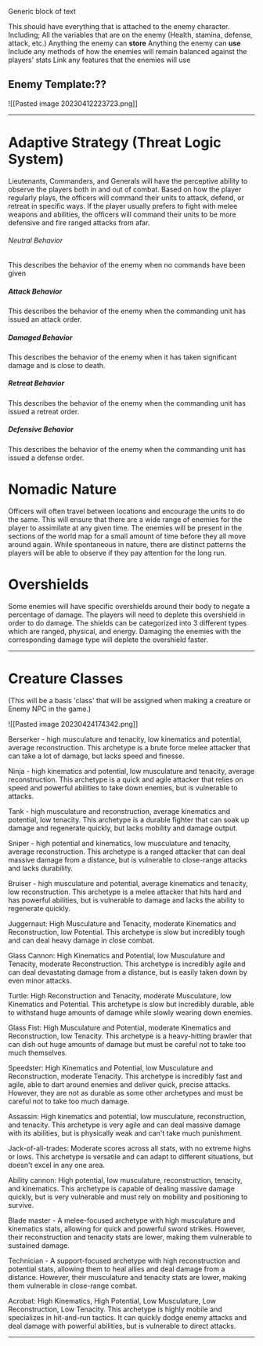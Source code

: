 Generic block of text

This should have everything that is attached to the enemy character. 
Including;
All the variables that are on the enemy (Health, stamina, defense, attack, etc.)
Anything the enemy can **store**
Anything the enemy can **use**
Include any methods of how the enemies will remain balanced against the players' stats
Link any features that the enemies will use

## Enemy Template:??

![[Pasted image 20230412223723.png]]

---
# Adaptive Strategy  (Threat Logic System)


Lieutenants, Commanders, and Generals will have the perceptive ability to observe the players both in and out of combat. Based on how the player regularly plays, the officers will command their units to attack, defend, or retreat in specific ways. If the player usually prefers to fight with melee weapons and abilities, the officers will command their units to be more defensive and fire ranged attacks from afar.

###### Neutral Behavior
This describes the behavior of the enemy when no commands have been given

##### Attack Behavior
This describes the behavior of the enemy when the commanding unit has issued an attack order.

##### Damaged Behavior
This describes the behavior of the enemy when it has taken significant damage and is close to death.

##### Retreat Behavior
This describes the behavior of the enemy when the commanding unit has issued a retreat order.

##### Defensive Behavior
This describes the behavior of the enemy when the commanding unit has issued a defense order.


# Nomadic Nature
Officers will often travel between locations and encourage the units to do the same. This will ensure that there are a wide range of enemies for the player to assimilate at any given time. The enemies will be present in the sections of the world map for a small amount of time before they all move around again. While spontaneous in nature, there are distinct patterns the players will be able to observe if they pay attention for the long run.
# Overshields
Some enemies will have specific overshields around their body to negate a percentage of damage. The players will need to deplete this overshield in order to do damage. The shields can be categorized into 3 different types which are ranged, physical, and energy. Damaging the enemies with the corresponding damage type will deplete the overshield faster. 

---


# Creature Classes 

(This will be a basis 'class' that will be assigned when making a creature or Enemy NPC in the game.)

![[Pasted image 20230424174342.png]]

Berserker - high musculature and tenacity, low kinematics and potential, average reconstruction. This archetype is a brute force melee attacker that can take a lot of damage, but lacks speed and finesse. 

Ninja - high kinematics and potential, low musculature and tenacity, average reconstruction. This archetype is a quick and agile attacker that relies on speed and powerful abilities to take down enemies, but is vulnerable to attacks. 

Tank - high musculature and reconstruction, average kinematics and potential, low tenacity. This archetype is a durable fighter that can soak up damage and regenerate quickly, but lacks mobility and damage output. 

Sniper - high potential and kinematics, low musculature and tenacity, average reconstruction. This archetype is a ranged attacker that can deal massive damage from a distance, but is vulnerable to close-range attacks and lacks durability. 

Bruiser - high musculature and potential, average kinematics and tenacity, low reconstruction. This archetype is a melee attacker that hits hard and has powerful abilities, but is vulnerable to damage and lacks the ability to regenerate quickly. 

Juggernaut: High Musculature and Tenacity, moderate Kinematics and Reconstruction, low Potential. This archetype is slow but incredibly tough and can deal heavy damage in close combat. 

Glass Cannon: High Kinematics and Potential, low Musculature and Tenacity, moderate Reconstruction. This archetype is incredibly agile and can deal devastating damage from a distance, but is easily taken down by even minor attacks. 

Turtle: High Reconstruction and Tenacity, moderate Musculature, low Kinematics and Potential. This archetype is slow but incredibly durable, able to withstand huge amounts of damage while slowly wearing down enemies. 

Glass Fist: High Musculature and Potential, moderate Kinematics and Reconstruction, low Tenacity. This archetype is a heavy-hitting brawler that can dish out huge amounts of damage but must be careful not to take too much themselves. 

Speedster: High Kinematics and Potential, low Musculature and Reconstruction, moderate Tenacity. This archetype is incredibly fast and agile, able to dart around enemies and deliver quick, precise attacks. However, they are not as durable as some other archetypes and must be careful not to take too much damage. 

Assassin: High kinematics and potential, low musculature, reconstruction, and tenacity. This archetype is very agile and can deal massive damage with its abilities, but is physically weak and can't take much punishment.

Jack-of-all-trades: Moderate scores across all stats, with no extreme highs or lows. This archetype is versatile and can adapt to different situations, but doesn't excel in any one area. 

Ability cannon: High potential, low musculature, reconstruction, tenacity, and kinematics. This archetype is capable of dealing massive damage quickly, but is very vulnerable and must rely on mobility and positioning to survive. 

Blade master - A melee-focused archetype with high musculature and kinematics stats, allowing for quick and powerful sword strikes. However, their reconstruction and tenacity stats are lower, making them vulnerable to sustained damage. 

Technician - A support-focused archetype with high reconstruction and potential stats, allowing them to heal allies and deal damage from a distance. However, their musculature and tenacity stats are lower, making them vulnerable in close-range combat. 

Acrobat: High Kinematics, High Potential, Low Musculature, Low Reconstruction, Low Tenacity. This archetype is highly mobile and specializes in hit-and-run tactics. It can quickly dodge enemy attacks and deal damage with powerful abilities, but is vulnerable to direct attacks.


--- 

